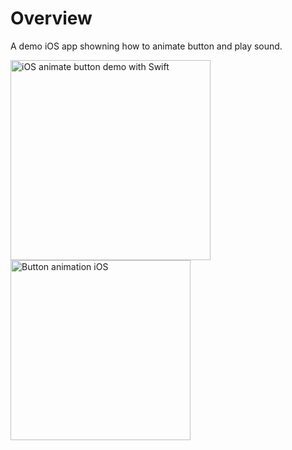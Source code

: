 # Overview

A demo iOS app showning how to animate button and play sound.

<img src='https://raw.githubusercontent.com/evgenyneu/bubble-button-animation-ios-swift/master/images/screenshot.png' width='320' alt='iOS animate button demo with Swift'> <img src='https://raw.githubusercontent.com/evgenyneu/bubble-button-animation-ios-swift/master/images/animation.gif' width='288' alt='Button animation iOS'>


